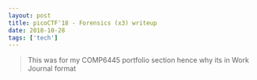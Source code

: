 ```yaml
---
layout: post
title: picoCTF'18 - Forensics (x3) writeup
date: 2018-10-28
tags: ['tech']
---
```


> This was for my COMP6445 portfolio section hence why its in Work Journal format

<object data="/assets/pdf/writeup.pdf" width="100%" height="600" type="application/pdf">
